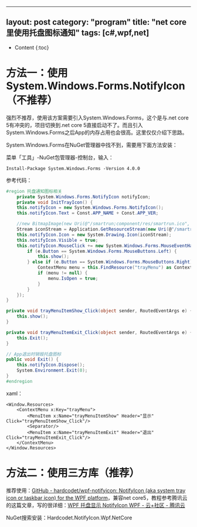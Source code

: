 ﻿---

layout:		post
category:	"program"
title:		"net core里使用托盘图标通知"
tags:		[c#,wpf,net]
---
- Content
{:toc}


# 方法一：使用System.Windows.Forms.NotifyIcon（不推荐）

强烈不推荐，使用该方案需要引入System.Windows.Forms，这个是与.net core 5有冲突的，项目切换到.net core 5直接启动不了。而且引入System.Windows.Forms之后App的内存占用也会很高。这里仅仅介绍下思路。

System.Windows.Forms在NuGet管理器中找不到，需要用下面方法安装：

菜单「工具」-NuGet包管理器-控制台，输入：

```
Install-Package System.Windows.Forms -Version 4.0.0
```

  参考代码： 

```c#
#region 托盘通知图标相关
    private System.Windows.Forms.NotifyIcon notifyIcon;
    private void InitTrayIcon() {
    this.notifyIcon = new System.Windows.Forms.NotifyIcon();
    this.notifyIcon.Text = Const.APP_NAME + Const.APP_VER;

    //new BitmapImage(new Uri(@"/smartrun;component/res/smartrun.ico", UriKind.Relative));
    Stream iconStream = Application.GetResourceStream(new Uri(@"/smartrun;component/res/smartrun.ico", UriKind.Relative)).Stream;
    this.notifyIcon.Icon = new System.Drawing.Icon(iconStream);
    this.notifyIcon.Visible = true;
    this.notifyIcon.MouseClick += new System.Windows.Forms.MouseEventHandler((o, e) => {
        if (e.Button == System.Windows.Forms.MouseButtons.Left) {
            this.show();
        } else if (e.Button == System.Windows.Forms.MouseButtons.Right) {
            ContextMenu menu = this.FindResource("trayMenu") as ContextMenu;
            if (menu != null) {
                menu.IsOpen = true;
            }
        }
    });
}

private void trayMenuItemShow_Click(object sender, RoutedEventArgs e) {
    this.show();
}

private void trayMenuItemExit_Click(object sender, RoutedEventArgs e) {
    this.Exit();
}

// App退出时销毁托盘图标
public void Exit() { 
    this.notifyIcon.Dispose();
    System.Environment.Exit(0);
}
#endregion
```

xaml：

```xaml
<Window.Resources>
    <ContextMenu x:Key="trayMenu">
        <MenuItem x:Name="trayMenuItemShow" Header="显示" Click="trayMenuItemShow_Click"/>
        <Separator/>
        <MenuItem x:Name="trayMenuItemExit" Header="退出" Click="trayMenuItemExit_Click"/>
    </ContextMenu>
</Window.Resources>
```



# 方法二：使用三方库（推荐）

推荐使用：[GitHub - hardcodet/wpf-notifyicon: NotifyIcon (aka system tray icon or taskbar icon) for the WPF platform](https://github.com/hardcodet/wpf-notifyicon)，兼容net core5，教程参考腾讯云的这篇文章，写的很详细：[WPF 托盘显示 NotifyIcon WPF - 云+社区 - 腾讯云](https://cloud.tencent.com/developer/article/1402638)

NuGet搜索安装：Hardcodet.NotifyIcon.Wpf.NetCore

